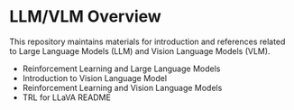 # LLM/VLM Overview
This repository maintains materials for introduction and references related to Large Language Models (LLM) and Vision Language Models (VLM).
- Reinforcement Learning and Large Language Models
- Introduction to Vision Language Model
- Reinforcement Learning and Vision Language Models
- TRL for LLaVA README

